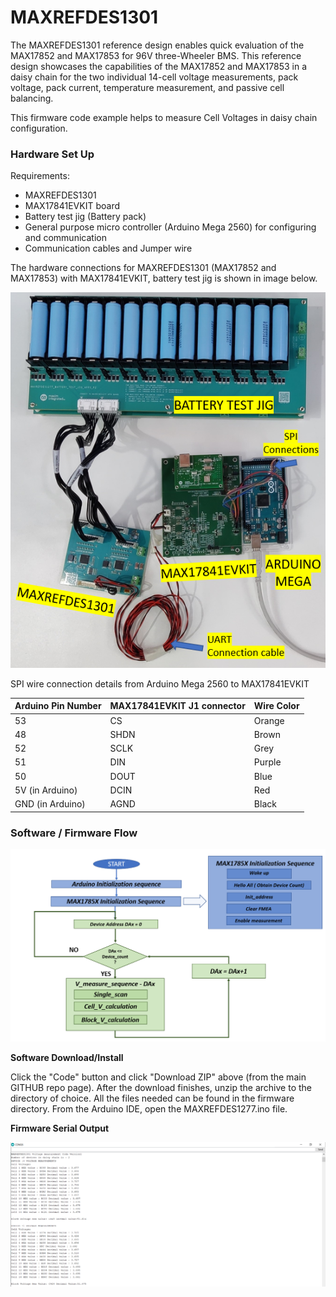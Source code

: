 # MAXREFDES1301

The MAXREFDES1301 reference design enables quick evaluation of the MAX17852 and MAX17853 for 96V three-Wheeler BMS.
This reference design showcases the capabilities of the MAX17852 and MAX17853 in a daisy chain for the two individual 14-cell voltage measurements, pack voltage, pack current, temperature measurement, and passive cell balancing.

This firmware code example helps to measure Cell Voltages in daisy chain configuration.

### Hardware Set Up

Requirements:
- MAXREFDES1301
- MAX17841EVKIT board
- Battery test jig (Battery pack)
- General purpose micro controller (Arduino Mega 2560) for configuring and communication
- Communication cables and Jumper wire

The hardware connections for MAXREFDES1301 (MAX17852 and MAX17853) with MAX17841EVKIT, battery test jig is shown in image below.

![image](./img/setup.png)

SPI wire connection details from Arduino Mega 2560 to MAX17841EVKIT

| Arduino Pin Number | MAX17841EVKIT J1 connector | Wire Color |
| --------------------------- | ------------------ | ---------- |
| 53 | CS | Orange |
| 48 | SHDN | Brown |
| 52 | SCLK | Grey |
| 51 | DIN | Purple |
| 50 | DOUT | Blue |
| 5V (in Arduino) | DCIN | Red |
| GND (in Arduino) | AGND | Black |


### Software / Firmware Flow
![image](./img/software_flow.png)

**Software Download/Install**

Click the "Code" button and click "Download ZIP" above (from the main GITHUB repo page). After the download finishes, unzip the archive to the directory of choice. All the files needed can be found in the firmware directory.  From the Arduino IDE, open the MAXREFDES1277.ino file.

**Firmware Serial Output**

![image](./img/serial_terminal.png)
